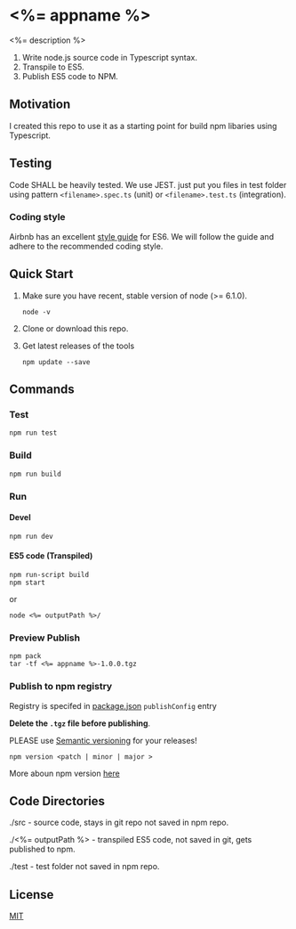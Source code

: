 #  <%= appname %>
<%= description %> 

1. Write node.js source code in Typescript syntax.
2. Transpile to ES5.
3. Publish ES5 code to NPM.

## Motivation

I created this repo to use it as a starting point for build npm libaries using Typescript.

## Testing

Code SHALL be heavily tested. We use JEST. just put you files in test folder 
using pattern `<filename>.spec.ts` (unit) or  `<filename>.test.ts` (integration).


### Coding style

Airbnb has an excellent [style guide](https://github.com/airbnb/javascript) for ES6. We will follow the guide and adhere to the recommended coding style.
 
## Quick Start
1. Make sure you have recent, stable version of node (>= 6.1.0).

	```
	node -v
	```
2. Clone or download this repo.

3. Get latest releases of the tools

	```
	npm update --save
	```

## Commands

### Test
```
npm run test
```

### Build
```
npm run build
```

### Run
#### Devel
```
npm run dev
```

#### ES5 code (Transpiled)
```
npm run-script build
npm start
```

or
```
node <%= outputPath %>/
```

### Preview Publish
```
npm pack
tar -tf <%= appname %>-1.0.0.tgz
```

### Publish to npm registry
Registry is specifed in [package.json](package.json) `publishConfig` entry

**Delete the `.tgz` file before publishing**.

PLEASE use [Semantic versioning](https://semver.org/) for your releases!
```
npm version <patch | minor | major >
```
More aboun npm version [here](https://docs.npmjs.com/cli/v6/commands/npm-version)

###  

## Code Directories

./src - source code, stays in git repo not saved in npm repo.

./<%= outputPath %> - transpiled ES5 code, not saved in git, gets published to npm.

./test - test folder not saved in npm repo.

## License

[MIT](LICENSE)

